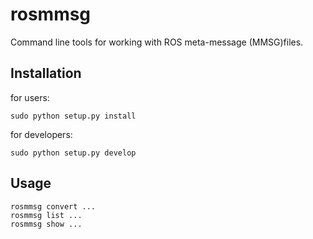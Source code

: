 # rosmmsg

Command line tools for working with ROS meta-message (MMSG)files.

## Installation

for users:

	sudo python setup.py install

for developers:

	sudo python setup.py develop

## Usage

	rosmmsg convert ...
	rosmmsg list ...
	rosmmsg show ...